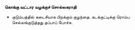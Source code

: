 **கொங்கு வட்டார வழக்குச் சொல்லகராதி**
- குடும்பத்தில் கடைசியாக பிறக்கும் குழந்தை. கடக்குட்டிக்கு ரொம்ப செல்லங்குடுத்தது தப்பாப் போச்சு.

